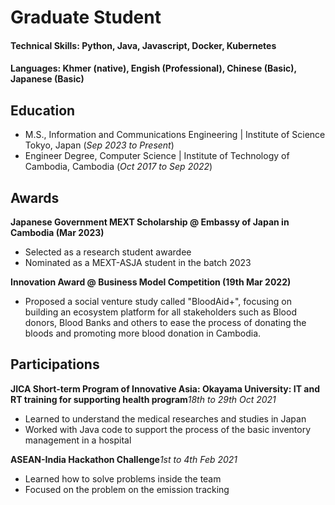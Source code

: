 # Graduate Student

#### Technical Skills: Python, Java, Javascript, Docker, Kubernetes

#### Languages: Khmer (native), Engish (Professional), Chinese (Basic), Japanese (Basic)

## Education
- M.S., Information and Communications Engineering	| Institute of Science Tokyo, Japan (_Sep 2023 to Present_)	 			        		
- Engineer Degree, Computer Science | Institute of Technology of Cambodia, Cambodia (_Oct 2017 to Sep 2022_)
  
## Awards
**Japanese Government MEXT Scholarship @ Embassy of Japan in Cambodia (Mar 2023)**
- Selected as a research student awardee
- Nominated as a MEXT-ASJA student in the batch 2023

**Innovation Award @ Business Model Competition (19th Mar 2022)**
- Proposed a social venture study called "BloodAid+", focusing on building an ecosystem platform for all stakeholders such as Blood donors, Blood Banks and others to ease the process of donating the bloods and promoting more blood donation in Cambodia.

## Participations
**JICA Short-term Program of Innovative Asia: Okayama
University: IT and RT training for supporting health program**_18th to 29th Oct 2021_
- Learned to understand the medical researches and studies in Japan
- Worked with Java code to support the process of the basic inventory management in a hospital
  
**ASEAN-India Hackathon Challenge**_1st to 4th Feb 2021_
- Learned how to solve problems inside the team
- Focused on the problem on the emission tracking

